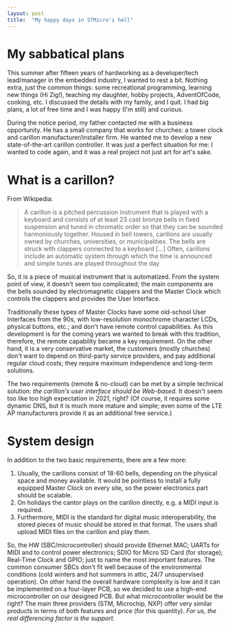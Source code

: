 ```yaml
---
layout: post
title:  "My happy days in STMicro's hell"
---
```


# My sabbatical plans

This summer after fifteen years of hardworking as a developer/tech lead/manager in the embedded industry, I wanted to rest a bit. Nothing extra, just the common things: some recreational programming,  learning new things (Hi Zig!), teaching my daughter, hobby projects, AdventOfCode, cooking, etc. I discussed the details with my family, and I quit. I had big plans, a lot of free time and I was happy (I'm still) and curious. 

During the notice period, my father contacted me with a business opportunity. He has a small company that works for churches: a tower clock and carillon manufacturer/installer firm. He wanted me to develop a new state-of-the-art carillon controller. It was just a perfect situation for me: I wanted to code again, and it was a real project not just art for art's sake.

# What is a carillon?

From Wikipedia:

> A carillon is a pitched percussion instrument that is played with a keyboard and consists of at least 23 cast bronze bells in fixed suspension and tuned in chromatic order so that they can be sounded harmoniously together. Housed in bell towers, carillons are usually owned by churches, universities, or municipalities. The bells are struck with clappers connected to a keyboard [...] Often, carillons include an automatic system through which the time is announced and simple tunes are played throughout the day

So, it is a piece of musical instrument that is automatized. From the system point of view, it doesn't seem too complicated; the main components are the bells sounded by electromagnetic clappers and the Master Clock which controls the clappers and provides the User Interface. 

Traditionally these types of Master Clocks have some old-school User Interfaces from the 90s, with low-resolution monochrome character LCDs, physical buttons, etc.; and don't have remote control capabilities. As this development is for the coming years we wanted to break with this tradition, therefore, the remote capability became a key requirement. On the other hand, it is a very conservative market, the customers (mostly churches) don't want to depend on third-party service providers, and pay additional regular cloud costs; they require maximum independence and long-term solutions. 

The two requirements (remote & no-cloud) can be met by a simple technical solution: _the carillon's user interface should be Web-based._ It doesn't seem too like too high expectation in 2021, right? (Of course, it requires some dynamic DNS, but it is much more mature and simple; even some of the LTE AP manufacturers provide it as an additional free service.)

# System design

In addition to the two basic requirements, there are a few more: 
1. Usually, the carillons consist of 18-60 bells, depending on the physical space and money available. It would be pointless to install a fully equipped Master Clock on every site, so the power electronics part should be scalable.
2. On holidays the cantor plays on the carillon directly, e.g. a MIDI input is required.
3. Furthermore, MIDI is the standard for digital music interoperability,  the stored pieces of music should be stored in that format. The users shall upload MIDI files on the carillon and play them.

So, the HW (SBC/microcontroller) should provide Ethernet MAC; UARTs for MIDI and to control power electronics; SDIO for Micro SD Card (for storage); Real-Time Clock and GPIO; just to name the most important features. The common consumer SBCs don't fit well because of the environmental conditions (cold winters and hot summers in attic, 24/7 unsupervised operation). On other hand the overall hardware complexity is low and it can be implemented on a four-layer PCB, so we decided to use a high-end microcontroller on our designed PCB. But what microcontroller would be the right? The main three providers (STM, Microchip, NXP) offer very similar products in terms of both features and price (for this quantity). _For us, the real differencing factor is the support._